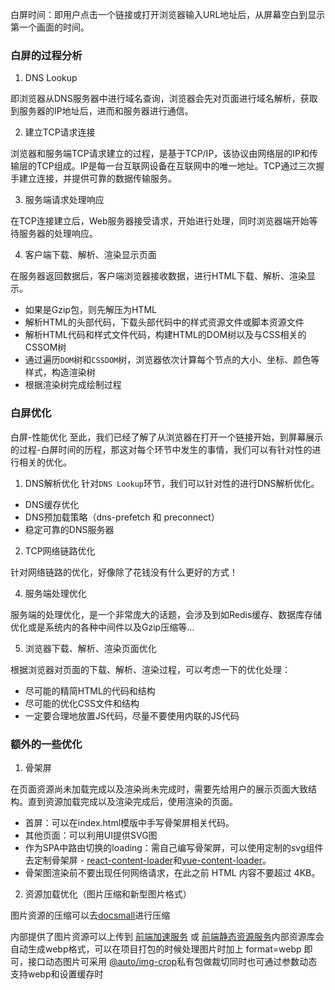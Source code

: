 白屏时间：即用户点击一个链接或打开浏览器输入URL地址后，从屏幕空白到显示第一个画面的时间。

### 白屏的过程分析

1. DNS Lookup 

即浏览器从DNS服务器中进行域名查询，浏览器会先对页面进行域名解析，获取到服务器的IP地址后，进而和服务器进行通信。

2. 建立TCP请求连接
 
浏览器和服务端TCP请求建立的过程，是基于TCP/IP，该协议由网络层的IP和传输层的TCP组成。IP是每一台互联网设备在互联网中的唯一地址。TCP通过三次握手建立连接，并提供可靠的数据传输服务。

3. 服务端请求处理响应

在TCP连接建立后，Web服务器接受请求，开始进行处理，同时浏览器端开始等待服务器的处理响应。

4. 客户端下载、解析、渲染显示页面

在服务器返回数据后，客户端浏览器接收数据，进行HTML下载、解析、渲染显示。
* 如果是Gzip包，则先解压为HTML
* 解析HTML的头部代码，下载头部代码中的样式资源文件或脚本资源文件
* 解析HTML代码和样式文件代码，构建HTML的DOM树以及与CSS相关的CSSOM树
* 通过遍历`DOM`树和`CSSDOM`树，浏览器依次计算每个节点的大小、坐标、颜色等样式，构造渲染树
* 根据渲染树完成绘制过程

### 白屏优化
白屏-性能优化
至此，我们已经了解了从浏览器在打开一个链接开始，到屏幕展示的过程-白屏时间的历程，那这对每个环节中发生的事情，我们可以有针对性的进行相关的优化。

1. DNS解析优化
   针对`DNS Lookup`环节，我们可以针对性的进行DNS解析优化。

* DNS缓存优化
* DNS预加载策略（dns-prefetch 和 preconnect）
* 稳定可靠的DNS服务器
2. TCP网络链路优化

针对网络链路的优化，好像除了花钱没有什么更好的方式！

4. 服务端处理优化

服务端的处理优化，是一个非常庞大的话题，会涉及到如Redis缓存、数据库存储优化或是系统内的各种中间件以及Gzip压缩等...

5. 浏览器下载、解析、渲染页面优化

根据浏览器对页面的下载、解析、渲染过程，可以考虑一下的优化处理：

* 尽可能的精简HTML的代码和结构
* 尽可能的优化CSS文件和结构
* 一定要合理地放置JS代码，尽量不要使用内联的JS代码

### 额外的一些优化
1. 骨架屏

在页面资源尚未加载完成以及渲染尚未完成时，需要先给用户的展示页面大致结构。直到资源加载完成以及渲染完成后，使用渲染的页面。
* 首屏：可以在index.html模版中手写骨架屏相关代码。
* 其他页面：可以利用UI提供SVG图
* 作为SPA中路由切换的loading：需自己编写骨架屏，可以使用定制的svg组件去定制骨架屏 - [react-content-loader](https://www.npmjs.com/package/react-content-loader)和[vue-content-loader](https://www.npmjs.com/package/vue-content-loader)。
* 骨架图渲染前不要出现任何网络请求，在此之前 HTML 内容不要超过 4KB。

2. 资源加载优化（图片压缩和新型图片格式）

图片资源的压缩可以去[docsmall](https://docsmall.com/)进行压缩

内部提供了图片资源可以上传到 [前端加速服务](http://fs-finder-dev.yz.test.autohome.com.cn/docs/#/) 或 [前端静态资源服务](http://festatic.yz.test.autohome.com.cn/doc/#/md/useful)内部资源库会自动生成webp格式，可以在项目打包的时候处理图片时加上 format=webp 即可，接口动态图片可采用 [@auto/img-crop](http://npm.corpautohome.com/package/@auto/img-crop)私有包做裁切同时也可通过参数动态支持webp和设置缓存时




